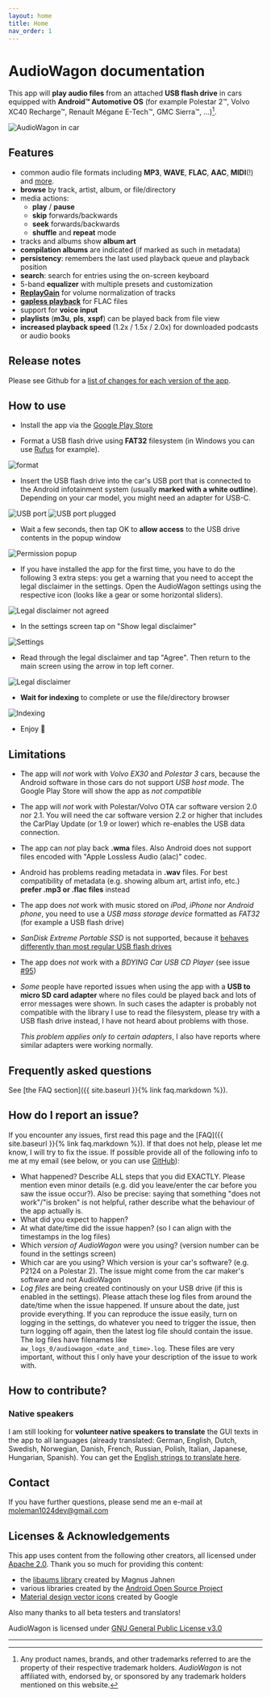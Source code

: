 ```yaml
---
layout: home
title: Home
nav_order: 1
---
```


# AudioWagon documentation

This app will **play audio files** from an attached **USB flash drive** in cars equipped with **Android™ Automotive OS**
(for example Polestar 2™, Volvo XC40 Recharge™, Renault Mégane E-Tech™, GMC Sierra™, &hellip;)[^1].

![AudioWagon in car](/img/audiowagon.jpg)

## Features

- common audio file formats including **MP3**, **WAVE**, **FLAC**, **AAC**, **MIDI**(!) and
  [more](https://developer.android.com/guide/topics/media/media-formats).
- **browse** by track, artist, album, or file/directory
- media actions:
    - **play** / **pause**
    - **skip** forwards/backwards
    - **seek** forwards/backwards
    - **shuffle** and **repeat** mode
- tracks and albums show **album art**
- **compilation albums** are indicated (if marked as such in metadata)
- **persistency**: remembers the last used playback queue and playback position
- **search**: search for entries using the on-screen keyboard
- 5-band **equalizer** with multiple presets and customization
- [**ReplayGain**](https://en.wikipedia.org/wiki/ReplayGain) for volume normalization of tracks
- [**gapless playback**](https://en.wikipedia.org/wiki/Gapless_playback) for FLAC files
- support for **voice input**
- **playlists** (**m3u**, **pls**, **xspf**) can be played back from file view
- **increased playback speed** (1.2x / 1.5x / 2.0x) for downloaded podcasts or audio books

## Release notes

Please see Github for a [list of changes for each version of the app](https://github.com/MoleMan1024/audiowagon/blob/master/CHANGELOG.md).

## How to use

- Install the app via the [Google Play Store](https://play.google.com/store/apps/details?id=de.moleman1024.audiowagon)

- Format a USB flash drive using **FAT32** filesystem (in Windows you can use [Rufus](https://rufus.ie/en/) for example).

![format](/img/format.jpg)

- Insert the USB flash drive into the car's USB port that is connected to the Android infotainment system (usually
  **marked with a white outline**). Depending on your car model, you might need an adapter for USB-C.

![USB port](/img/port.jpg)
![USB port plugged](/img/insert_usb.jpg)

- Wait a few seconds, then tap OK to **allow access** to the USB drive contents in the popup window

![Permission popup](/img/allow_access.jpg)

- If you have installed the app for the first time, you have to do the following 3 extra steps: you get a warning that
  you need to accept the legal disclaimer in the settings. Open the AudioWagon settings using the respective icon (looks
  like a gear or some horizontal sliders).

![Legal disclaimer not agreed](/img/legal_disclaimer_not_agreed.jpg)

- In the settings screen tap on "Show legal disclaimer"

![Settings](/img/settings.jpg)

- Read through the legal disclaimer and tap "Agree". Then return to the main screen using the arrow in top
  left corner.

![Legal disclaimer](/img/legal_disclaimer.jpg)

- **Wait for indexing** to complete or use the file/directory browser

![Indexing](/img/indexing.jpg)

- Enjoy 🤩

## Limitations

- The app will *not* work with *Volvo EX30* and *Polestar 3* cars, because the Android software in those cars do not
  support *USB host mode*. The Google Play Store will show the app as *not compatible*
- The app will *not* work with Polestar/Volvo OTA car software version 2.0 nor 2.1. You will need the car software
  version 2.2 or higher that includes the CarPlay Update (or 1.9 or lower) which re-enables the USB data connection.
- The app can *not* play back **.wma** files. Also Android does not support files encoded with "Apple Lossless Audio
  (alac)" codec.
- Android has problems reading metadata in **.wav** files. For best compatibility of metadata (e.g. showing album art,
  artist info, etc.) **prefer .mp3 or .flac files** instead
- The app does *not* work with music stored on *iPod*, *iPhone* nor *Android phone*, you need to use a *USB mass storage
  device* formatted as *FAT32* (for example a USB flash drive)
- *SanDisk Extreme Portable SSD* is not supported, because it
  [behaves differently than most regular USB flash drives](https://github.com/MoleMan1024/audiowagon/issues/85)
- The app does *not* work with a *BDYING Car USB CD Player* (see issue
  [#95](https://github.com/MoleMan1024/audiowagon/issues/95))
- *Some* people have reported issues when using the app with a **USB to micro SD card adapter** where no files could be
  played back and lots of error messages were shown. In such cases the adapter is probably not compatible with the
  library I use to read the filesystem, please try with a USB flash drive instead, I have not heard about problems with
  those.

  *This problem applies only to certain adapters*, I also have reports where similar adapters were working normally.

## Frequently asked questions

See [the FAQ section]({{ site.baseurl }}{% link faq.markdown %}).

## How do I report an issue?

If you encounter any issues, first read this page and the [FAQ]({{ site.baseurl }}{% link faq.markdown %}). If that
does not help, please let me know, I will try to fix the issue. If possible provide all of the following info to me
at my email (see below, or you can use [GitHub](https://github.com/MoleMan1024/audiowagon/issues)):

- What happened? Describe ALL steps that you did EXACTLY. Please mention even minor details (e.g. did you leave/enter
  the car before you saw the issue occur?). Also be precise: saying that something "does not work"/"is broken" is not
  helpful, rather describe what the behaviour of the app actually is.
- What did you expect to happen?
- At what date/time did the issue happen? (so I can align with the timestamps in the log files)
- Which *version of AudioWagon* were you using? (version number can be found in the settings screen)
- Which car are you using? Which version is your car's software? (e.g. P2124 on a Polestar 2). The issue might
  come from the car maker's software and not AudioWagon
- *Log files* are being created continously on your USB drive (if this is enabled in the settings). Please attach these
  log files from around the date/time when the issue happened. If unsure about the date, just provide everything. If you
  can reproduce the issue easily, turn on logging in the settings, do whatever you need to trigger the issue, then turn
  logging off again, then the latest log file should contain the issue. The log files have filenames like
  `aw_logs_0/audiowagon_<date_and_time>.log`. These files are very important, without this I only have your description
  of the issue to work with.


## How to contribute?

### Native speakers

I am still looking for **volunteer native speakers to translate** the GUI texts in the app to all languages (already
translated: German, English, Dutch, Swedish, Norwegian, Danish, French, Russian, Polish, Italian, Japanese, Hungarian,
Spanish). You can get the
[English strings to translate here](https://github.com/MoleMan1024/audiowagon/blob/master/automotive/src/main/res/values/strings.xml).


## Contact

If you have further questions, please send me an e-mail at [moleman1024dev@gmail.com](mailto:moleman1024dev@gmail.com)

## Licenses & Acknowledgements

This app uses content from the following other creators, all licensed under
[Apache 2.0](https://www.apache.org/licenses/LICENSE-2.0). Thank you so much for providing this content:

- the [libaums library](https://github.com/magnusja/libaums) created by Magnus Jahnen
- various libraries created by the [Android Open Source Project](https://source.android.com/)
- [Material design vector icons](https://fonts.google.com/icons) created by Google

Also many thanks to all beta testers and translators!

AudioWagon is licensed under [GNU General Public License v3.0](https://www.gnu.org/licenses/gpl-3.0.html)

---

[^1]: Any product names, brands, and other trademarks referred to are the property of their respective trademark
      holders. *AudioWagon* is not affiliated with, endorsed by, or sponsored by any trademark holders mentioned on this
      website.

